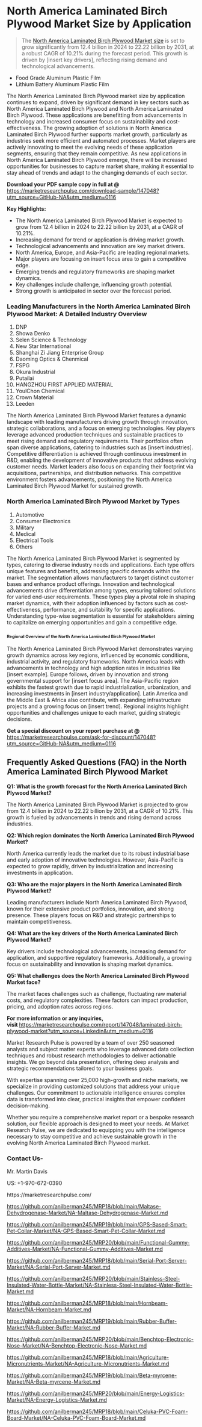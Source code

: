 <h1>North America Laminated Birch Plywood Market&nbsp;Size by Application</h1><blockquote><p>The <a href="https://marketresearchpulse.com/download-sample/147048?utm_source=GitHub-NA&amp;utm_medium=0116">North America Laminated Birch Plywood Market size</a> is set to grow significantly from 12.4 billion in 2024 to 22.22 billion by 2031, at a robust CAGR of 10.21% during the forecast period. This growth is driven by [insert key drivers], reflecting rising demand and technological advancements.</p></blockquote><ul><li>Food Grade Aluminum Plastic Film<li> Lithium Battery Aluminum Plastic Film</li></ul><p>The North America Laminated Birch Plywood market size by application continues to expand, driven by significant demand in key sectors such as North America Laminated Birch Plywood and North America Laminated Birch Plywood. These applications are benefitting from advancements in technology and increased consumer focus on sustainability and cost-effectiveness. The growing adoption of solutions in North America Laminated Birch Plywood further supports market growth, particularly as industries seek more efficient and automated processes. Market players are actively innovating to meet the evolving needs of these application segments, ensuring that they remain competitive. As new applications in North America Laminated Birch Plywood emerge, there will be increased opportunities for businesses to capture market share, making it essential to stay ahead of trends and adapt to the changing demands of each sector.</p><p><strong>Download your PDF sample copy in full at @ </strong><a href="https://marketresearchpulse.com/download-sample/147048?utm_source=GitHub-NA&amp;utm_medium=0116">https://marketresearchpulse.com/download-sample/147048?utm_source=GitHub-NA&amp;utm_medium=0116</a></p><p><strong>Key Highlights: </strong></p><ul><li>The North America Laminated Birch Plywood Market is expected to grow from 12.4 billion in 2024 to 22.22 billion by 2031, at a CAGR of 10.21%.</li><li>Increasing demand for trend or application is driving market growth.</li><li>Technological advancements and innovation are key market drivers.</li><li>North America, Europe, and Asia-Pacific are leading regional markets.</li><li>Major players are focusing on insert focus area to gain a competitive edge.</li><li>Emerging trends and regulatory frameworks are shaping market dynamics.</li><li>Key challenges include challenge, influencing growth potential.</li><li>Strong growth is anticipated in sector over the forecast period.</li></ul><h3>Leading Manufacturers in the North America Laminated Birch Plywood Market: A Detailed Industry Overview</h3><ol><li>DNP</li><li>Showa Denko</li><li>Selen Science & Technology</li><li>New Star International</li><li>Shanghai Zi Jiang Enterprise Group</li><li>Daoming Optics & Chenmical</li><li>FSPG</li><li>Okura Industrial</li><li>Putailai</li><li>HANGZHOU FIRST APPLIED MATERIAL</li><li>YoulChon Chemical</li><li>Crown Material</li><li>Leeden</li></ol><div class="flex max-w-full flex-col flex-grow"><div class="min-h-8 text-message flex w-full flex-col items-end gap-2 whitespace-normal break-words [.text-message+&amp;]:mt-5" dir="auto" data-message-author-role="assistant" data-message-id="fd8432e4-4910-450d-b182-61b7bfb0a01f" data-message-model-slug="gpt-4o"><div class="flex w-full flex-col gap-1 empty:hidden first:pt-[3px]"><div class="markdown prose w-full break-words dark:prose-invert light"><p>The North America Laminated Birch Plywood Market features a dynamic landscape with leading manufacturers driving growth through innovation, strategic collaborations, and a focus on emerging technologies. Key players leverage advanced production techniques and sustainable practices to meet rising demand and regulatory requirements. Their portfolios often span diverse applications, catering to industries such as [insert industries]. Competitive differentiation is achieved through continuous investment in R&amp;D, enabling the development of innovative products that address evolving customer needs. Market leaders also focus on expanding their footprint via acquisitions, partnerships, and distribution networks. This competitive environment fosters advancements, positioning the North America Laminated Birch Plywood Market for sustained growth.</p></div></div></div></div><h3>North America Laminated Birch Plywood Market by Types</h3><ol><li>Automotive<li> Consumer Electronics<li> Military<li> Medical<li> Electrical Tools<li> Others</li></ol><div class="flex max-w-full flex-col flex-grow"><div class="min-h-8 text-message flex w-full flex-col items-end gap-2 whitespace-normal break-words [.text-message+&amp;]:mt-5" dir="auto" data-message-author-role="assistant" data-message-id="084470be-0bb7-4664-bddf-5156b4f41249" data-message-model-slug="gpt-4o-mini"><div class="flex w-full flex-col gap-1 empty:hidden first:pt-[3px]"><div class="markdown prose w-full break-words dark:prose-invert light"><p>The North America Laminated Birch Plywood Market is segmented by types, catering to diverse industry needs and applications. Each type offers unique features and benefits, addressing specific demands within the market. The segmentation allows manufacturers to target distinct customer bases and enhance product offerings. Innovation and technological advancements drive differentiation among types, ensuring tailored solutions for varied end-user requirements. These types play a pivotal role in shaping market dynamics, with their adoption influenced by factors such as cost-effectiveness, performance, and suitability for specific applications. Understanding type-wise segmentation is essential for stakeholders aiming to capitalize on emerging opportunities and gain a competitive edge.</p></div></div></div></div><h3><span style="font-size: 11px;">Regional Overview of the North America Laminated Birch Plywood Market</span></h3><div class="flex max-w-full flex-col flex-grow"><div class="min-h-8 text-message flex w-full flex-col items-end gap-2 whitespace-normal break-words [.text-message+&amp;]:mt-5" dir="auto" data-message-author-role="assistant" data-message-id="e9038762-ce64-4e30-91c9-9bd413514231" data-message-model-slug="gpt-4o-mini"><div class="flex w-full flex-col gap-1 empty:hidden first:pt-[3px]"><div class="markdown prose w-full break-words dark:prose-invert light"><p>The North America Laminated Birch Plywood Market demonstrates varying growth dynamics across key regions, influenced by economic conditions, industrial activity, and regulatory frameworks. North America leads with advancements in technology and high adoption rates in industries like [insert example]. Europe follows, driven by innovation and strong governmental support for [insert focus area]. The Asia-Pacific region exhibits the fastest growth due to rapid industrialization, urbanization, and increasing investments in [insert industry/application]. Latin America and the Middle East &amp; Africa also contribute, with expanding infrastructure projects and a growing focus on [insert trend]. Regional insights highlight opportunities and challenges unique to each market, guiding strategic decisions.</p></div></div></div></div><p><strong>Get a special discount on your report purchase at @ </strong><a href="https://marketresearchpulse.com/ask-for-discount/147048?utm_source=GitHub-NA&amp;utm_medium=0116">https://marketresearchpulse.com/ask-for-discount/147048?utm_source=GitHub-NA&amp;utm_medium=0116</a></p><h2>Frequently Asked Questions (FAQ) in the North America Laminated Birch Plywood Market</h2><p><strong>Q1: What is the growth forecast for the North America Laminated Birch Plywood Market?</strong></p><p>The North America Laminated Birch Plywood Market is projected to grow from 12.4 billion in 2024 to 22.22 billion by 2031, at a CAGR of 10.21%. This growth is fueled by advancements in trends and rising demand across industries.</p><p><strong>Q2: Which region dominates the North America Laminated Birch Plywood Market?</strong></p><p>North America currently leads the market due to its robust industrial base and early adoption of innovative technologies. However, Asia-Pacific is expected to grow rapidly, driven by industrialization and increasing investments in application.</p><p><strong>Q3: Who are the major players in the North America Laminated Birch Plywood Market?</strong></p><p>Leading manufacturers include North America Laminated Birch Plywood, known for their extensive product portfolios, innovation, and strong presence. These players focus on R&amp;D and strategic partnerships to maintain competitiveness.</p><p><strong>Q4: What are the key drivers of the North America Laminated Birch Plywood Market?</strong></p><p>Key drivers include technological advancements, increasing demand for application, and supportive regulatory frameworks. Additionally, a growing focus on sustainability and innovation is shaping market dynamics.</p><p><strong>Q5: What challenges does the North America Laminated Birch Plywood Market face?</strong></p><p>The market faces challenges such as challenge, fluctuating raw material costs, and regulatory complexities. These factors can impact production, pricing, and adoption rates across regions.</p><p><strong>For more information or any inquiries, visit&nbsp;</strong><a href="https://marketresearchpulse.com/report/147048/laminated-birch-plywood-market?utm_source=Linkedin&utm_medium=0116">https://marketresearchpulse.com/report/147048/laminated-birch-plywood-market?utm_source=Linkedin&utm_medium=0116</a></p><p>Market Research Pulse is powered by a team of over 250 seasoned analysts and subject matter experts who leverage advanced data collection techniques and robust research methodologies to deliver actionable insights. We go beyond data presentation, offering deep analysis and strategic recommendations tailored to your business goals.</p><p>With expertise spanning over 25,000 high-growth and niche markets, we specialize in providing customized solutions that address your unique challenges. Our commitment to actionable intelligence ensures complex data is transformed into clear, practical insights that empower confident decision-making.</p><p>Whether you require a comprehensive market report or a bespoke research solution, our flexible approach is designed to meet your needs. At Market Research Pulse, we are dedicated to equipping you with the intelligence necessary to stay competitive and achieve sustainable growth in the evolving North America Laminated Birch Plywood market.</p><h3><strong>Contact Us-</strong></h3><p>Mr. Martin Davis</p><p>US: +1-970-672-0390</p><p>https://marketresearchpulse.com/</p><p><a href="https://github.com/anilberman245/MRP18/blob/main/Maltase-Dehydrogenase-Market/NA-Maltase-Dehydrogenase-Market.md">https://github.com/anilberman245/MRP18/blob/main/Maltase-Dehydrogenase-Market/NA-Maltase-Dehydrogenase-Market.md</a></p><p><a href="https://github.com/anilberman245/MRP19/blob/main/GPS-Based-Smart-Pet-Collar-Market/NA-GPS-Based-Smart-Pet-Collar-Market.md">https://github.com/anilberman245/MRP19/blob/main/GPS-Based-Smart-Pet-Collar-Market/NA-GPS-Based-Smart-Pet-Collar-Market.md</a></p><p><a href="https://github.com/anilberman245/MRP20/blob/main/Functional-Gummy-Additives-Market/NA-Functional-Gummy-Additives-Market.md">https://github.com/anilberman245/MRP20/blob/main/Functional-Gummy-Additives-Market/NA-Functional-Gummy-Additives-Market.md</a></p><p><a href="https://github.com/anilberman245/MRP18/blob/main/Serial-Port-Server-Market/NA-Serial-Port-Server-Market.md">https://github.com/anilberman245/MRP18/blob/main/Serial-Port-Server-Market/NA-Serial-Port-Server-Market.md</a></p><p><a href="https://github.com/anilberman245/MRP20/blob/main/Stainless-Steel-Insulated-Water-Bottle-Market/NA-Stainless-Steel-Insulated-Water-Bottle-Market.md">https://github.com/anilberman245/MRP20/blob/main/Stainless-Steel-Insulated-Water-Bottle-Market/NA-Stainless-Steel-Insulated-Water-Bottle-Market.md</a></p><p><a href="https://github.com/anilberman245/MRP18/blob/main/Hornbeam-Market/NA-Hornbeam-Market.md">https://github.com/anilberman245/MRP18/blob/main/Hornbeam-Market/NA-Hornbeam-Market.md</a></p><p><a href="https://github.com/anilberman245/MRP19/blob/main/Rubber-Buffer-Market/NA-Rubber-Buffer-Market.md">https://github.com/anilberman245/MRP19/blob/main/Rubber-Buffer-Market/NA-Rubber-Buffer-Market.md</a></p><p><a href="https://github.com/anilberman245/MRP20/blob/main/Benchtop-Electronic-Nose-Market/NA-Benchtop-Electronic-Nose-Market.md">https://github.com/anilberman245/MRP20/blob/main/Benchtop-Electronic-Nose-Market/NA-Benchtop-Electronic-Nose-Market.md</a></p><p><a href="https://github.com/anilberman245/MRP18/blob/main/Agriculture-Micronutrients-Market/NA-Agriculture-Micronutrients-Market.md">https://github.com/anilberman245/MRP18/blob/main/Agriculture-Micronutrients-Market/NA-Agriculture-Micronutrients-Market.md</a></p><p><a href="https://github.com/anilberman245/MRP19/blob/main/Beta-myrcene-Market/NA-Beta-myrcene-Market.md">https://github.com/anilberman245/MRP19/blob/main/Beta-myrcene-Market/NA-Beta-myrcene-Market.md</a></p><p><a href="https://github.com/anilberman245/MRP20/blob/main/Energy-Logistics-Market/NA-Energy-Logistics-Market.md">https://github.com/anilberman245/MRP20/blob/main/Energy-Logistics-Market/NA-Energy-Logistics-Market.md</a></p><p><a href="https://github.com/anilberman245/MRP18/blob/main/Celuka-PVC-Foam-Board-Market/NA-Celuka-PVC-Foam-Board-Market.md">https://github.com/anilberman245/MRP18/blob/main/Celuka-PVC-Foam-Board-Market/NA-Celuka-PVC-Foam-Board-Market.md</a></p>
